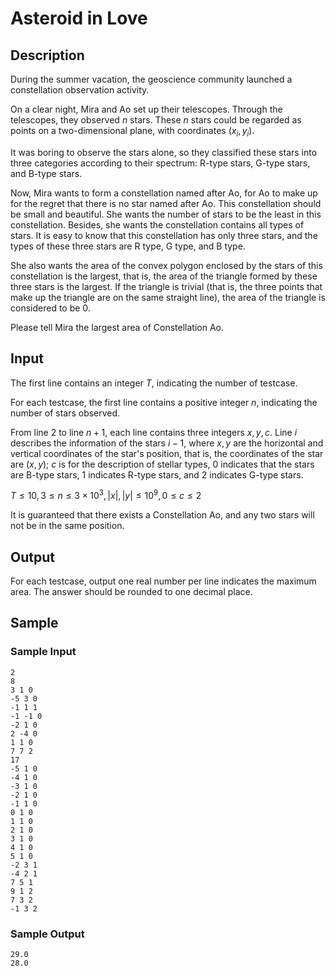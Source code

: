 # Asteroid in Love

## Description

During the summer vacation, the geoscience community launched a constellation observation activity.

On a clear night, Mira and Ao set up their telescopes. Through the telescopes, they observed $n$ stars. These $n$ stars could be regarded as points on a two-dimensional plane, with coordinates $(x_i, y_i)$.

It was boring to observe the stars alone, so they classified these stars into three categories according to their spectrum: R-type stars, G-type stars, and B-type stars.

Now, Mira wants to form a constellation named after Ao, for Ao to make up for the regret that there is no star named after Ao. This constellation should be small and beautiful. She wants the number of stars to be the least in this constellation. Besides, she wants the constellation contains all types of stars. It is easy to know that this constellation has only three stars, and the types of these three stars are R type, G type, and B type.

She also wants the area of the convex polygon enclosed by the stars of this constellation is the largest, that is, the area of the triangle formed by these three stars is the largest. If the triangle is trivial (that is, the three points that make up the triangle are on the same straight line), the area of the triangle is considered to be $0$.

Please tell Mira the largest area of Constellation Ao.

## Input

The first line contains an integer $T$, indicating the number of testcase.

For each testcase, the first line contains a positive integer $n$, indicating the number of stars observed.

From line $2$ to line $n + 1$, each line contains three integers $x, y, c$. Line $i$ describes the information of the stars $i-1$, where $x, y$ are the horizontal and vertical coordinates of the star's position, that is, the coordinates of the star are $(x, y)$; $c$ is for the description of stellar types, $0$ indicates that the stars are B-type stars, $1$ indicates R-type stars, and $2$ indicates G-type stars.

$T\le 10, 3\le n\le 3\times 10^3,|x|,|y|\le 10^9,0\le c\le 2$

It is guaranteed that there exists a Constellation Ao, and any two stars will not be in the same position.

## Output

For each testcase, output one real number per line indicates the maximum area. The answer should be rounded to one decimal place.

## Sample

### Sample Input

```plain
2
8
3 1 0
-5 3 0
-1 1 1
-1 -1 0
-2 1 0
2 -4 0
1 1 0
7 7 2
17
-5 1 0
-4 1 0
-3 1 0
-2 1 0
-1 1 0
0 1 0
1 1 0
2 1 0
3 1 0
4 1 0
5 1 0
-2 3 1
-4 2 1
7 5 1
9 1 2
7 3 2
-1 3 2
```

### Sample Output

```plain
29.0
28.0
```


